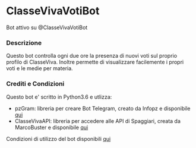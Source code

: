 # ClasseVivaVotiBot
Bot attivo su @ClasseVivaVotiBot
### Descrizione
Questo bot controlla ogni due ore la presenza di nuovi voti sul proprio profilo di ClasseViva.
Inoltre permette di visualizzare facilemente i propri voti e le medie per materia.

### Crediti e Condizioni
Questo bot e' scritto in Python3.6 e utlizza:
* pzGram: libreria per creare Bot Telegram, creato da Infopz e disponibile [qui](https://github.com/infopz/pzgram) 
* ClasseVivaAPI: libreria per accedere alle API di Spaggiari, creata da MarcoBuster e disponibile [qui](https://github.com/MarcoBuster/ClasseVivaAPI)

Condizioni di utilizzo del bot disponibili [qui](http://infopz.hopto.org/votibot.html)
